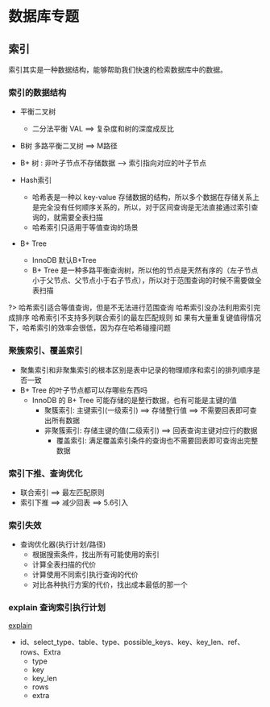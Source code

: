 # 数据库专题

## 索引

索引其实是一种数据结构，能够帮助我们快速的检索数据库中的数据。


### 索引的数据结构

- 平衡二叉树
    - 二分法平衡 VAL ==> 复杂度和树的深度成反比
- B树 多路平衡二叉树 ==> M路径
- B+ 树 : 非叶子节点不存储数据 --> 索引指向对应的叶子节点

- Hash索引
    - 哈希表是一种以 key-value 存储数据的结构，所以多个数据在存储关系上是完全没有任何顺序关系的，所以，对于区间查询是无法直接通过索引查询的，就需要全表扫描
    - 哈希索引只适用于等值查询的场景
- B+ Tree
    - InnoDB 默认B+Tree
    - B+ Tree 是一种多路平衡查询树，所以他的节点是天然有序的（左子节点小于父节点、父节点小于右子节点），所以对于范围查询的时候不需要做全表扫描

?> <i class='icon-brand-tripadvisor'></i>
哈希索引适合等值查询，但是不无法进行范围查询 
哈希索引没办法利用索引完成排序 哈希索引不支持多列联合索引的最左匹配规则 如
果有大量重复键值得情况下，哈希索引的效率会很低，因为存在哈希碰撞问题

### 聚簇索引、覆盖索引
- 聚集索引和非聚集索引的根本区别是表中记录的物理顺序和索引的排列顺序是否一致
- B+ Tree 的叶子节点都可以存哪些东西吗
    - InnoDB 的 B+ Tree 可能存储的是整行数据，也有可能是主键的值
        - 聚簇索引: 主键索引(一级索引) ==> 存储整行值 ==> 不需要回表即可查出所有数据
        - 非聚簇索引: 存储主键的值(二级索引) ==> 回表查询主键对应行的数据
            - 覆盖索引: 满足覆盖索引条件的查询也不需要回表即可查询出完整数据
### 索引下推、查询优化
- 联合索引 ==> 最左匹配原则
- 索引下推 ==> 减少回表 ==> 5.6引入

### 索引失效

- 查询优化器(执行计划/路径)
    - 根据搜索条件，找出所有可能使用的索引 
    - 计算全表扫描的代价 
    - 计算使用不同索引执行查询的代价 
    - 对比各种执行方案的代价，找出成本最低的那一个

### explain 查询索引执行计划
[explain](https://www.cnblogs.com/tufujie/p/9413852.html)
- id、select_type、table、type、possible_keys、key、key_len、ref、rows、Extra
    - type
    - key
    - key_len
    - rows
    - extra